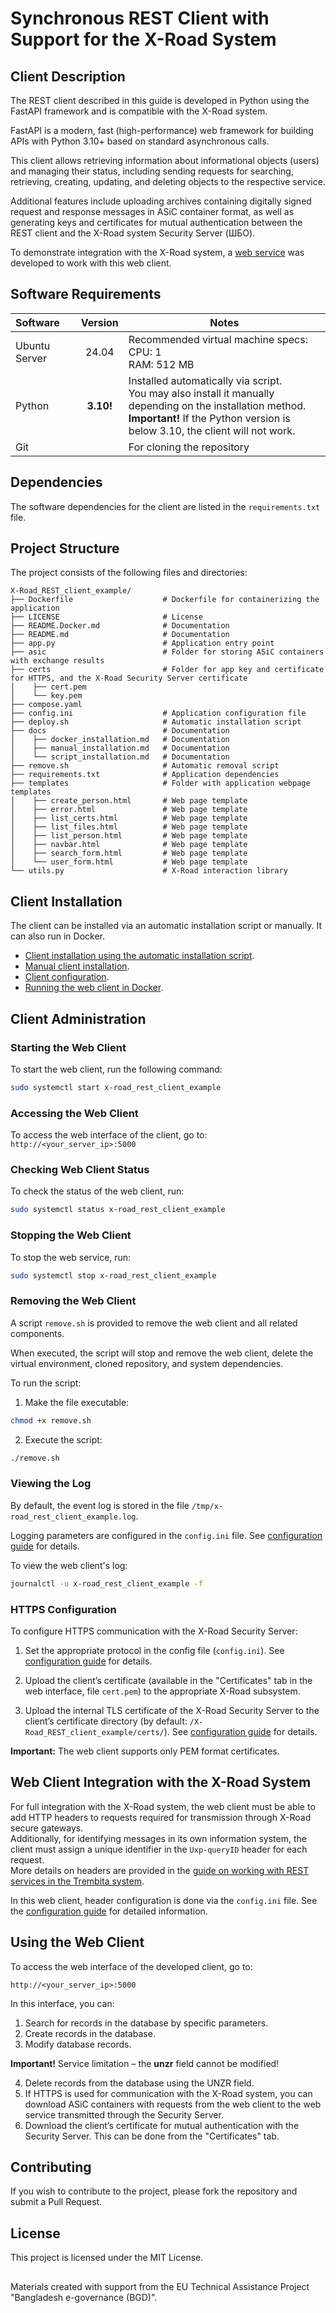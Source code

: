 # Synchronous REST Client with Support for the X-Road System

## Client Description

The REST client described in this guide is developed in Python using the FastAPI framework and is compatible with the X-Road system.

FastAPI is a modern, fast (high-performance) web framework for building APIs with Python 3.10+ based on standard asynchronous calls.

This client allows retrieving information about informational objects (users) and managing their status, including sending requests for searching, retrieving, creating, updating, and deleting objects to the respective service.

Additional features include uploading archives containing digitally signed request and response messages in ASiC container format, as well as generating keys and certificates for mutual authentication between the REST client and the X-Road system Security Server (ШБО).

To demonstrate integration with the X-Road system, a [web service](https://github.com/MadCat-88/Trembita_Py_R_SyncSrv) was developed to work with this web client.

## Software Requirements

| Software       | Version  | Notes                                                                                                                                                                                                       |
|:---------------|:--------:|-------------------------------------------------------------------------------------------------------------------------------------------------------------------------------------------------------------|
| Ubuntu Server  |  24.04   | Recommended virtual machine specs:<br/> CPU: 1 <br/> RAM: 512 MB                                                                                                                                            |
| Python         | **3.10!**| Installed automatically via script.<br/> You may also install it manually depending on the installation method.<br/>**Important!** If the Python version is below 3.10, the client will not work.  |
| Git            |          | For cloning the repository                                                                                                                                                                                  |

## Dependencies

The software dependencies for the client are listed in the `requirements.txt` file.

## Project Structure

The project consists of the following files and directories:

```
X-Road_REST_client_example/
├── Dockerfile                    # Dockerfile for containerizing the application
├── LICENSE                       # License
├── README.Docker.md              # Documentation
├── README.md                     # Documentation
├── app.py                        # Application entry point
├── asic                          # Folder for storing ASiC containers with exchange results
├── certs                         # Folder for app key and certificate for HTTPS, and the X-Road Security Server certificate
│    ├── cert.pem
│    └── key.pem
├── compose.yaml
├── config.ini                    # Application configuration file
├── deploy.sh                     # Automatic installation script
├── docs                          # Documentation
│    ├── docker_installation.md   # Documentation
│    ├── manual_installation.md   # Documentation
│    └── script_installation.md   # Documentation
├── remove.sh                     # Automatic removal script
├── requirements.txt              # Application dependencies
├── templates                     # Folder with application webpage templates
│    ├── create_person.html       # Web page template
│    ├── error.html               # Web page template
│    ├── list_certs.html          # Web page template
│    ├── list_files.html          # Web page template
│    ├── list_person.html         # Web page template
│    ├── navbar.html              # Web page template
│    ├── search_form.html         # Web page template
│    └── user_form.html           # Web page template
└── utils.py                      # X-Road interaction library
```

## Client Installation

The client can be installed via an automatic installation script or manually. It can also run in Docker.

- [Client installation using the automatic installation script](./docs/script_installation.md).
- [Manual client installation](./docs/manual_installation.md).
- [Client configuration](./docs/configuration.md).
- [Running the web client in Docker](./docs/docker_installation.md).

## Client Administration

### Starting the Web Client

To start the web client, run the following command:

```bash
sudo systemctl start x-road_rest_client_example
```

### Accessing the Web Client

To access the web interface of the client, go to:  
`http://<your_server_ip>:5000`

### Checking Web Client Status

To check the status of the web client, run:

```bash
sudo systemctl status x-road_rest_client_example
```

### Stopping the Web Client

To stop the web service, run:

```bash
sudo systemctl stop x-road_rest_client_example
```

### Removing the Web Client

A script `remove.sh` is provided to remove the web client and all related components.

When executed, the script will stop and remove the web client, delete the virtual environment, cloned repository, and system dependencies.

To run the script:

1. Make the file executable:

```bash
chmod +x remove.sh
```

2. Execute the script:

```bash
./remove.sh
```

### Viewing the Log

By default, the event log is stored in the file `/tmp/x-road_rest_client_example.log`.

Logging parameters are configured in the `config.ini` file. See [configuration guide](./docs/configuration.md) for details.

To view the web client's log:

```bash
journalctl -u x-road_rest_client_example -f
```

### HTTPS Configuration

To configure HTTPS communication with the X-Road Security Server:

1. Set the appropriate protocol in the config file (`config.ini`). See [configuration guide](./docs/configuration.md) for details.

2. Upload the client’s certificate (available in the "Certificates" tab in the web interface, file `cert.pem`) to the appropriate X-Road subsystem.

3. Upload the internal TLS certificate of the X-Road Security Server to the client’s certificate directory (by default: `/X-Road_REST_client_example/certs/`). See [configuration guide](./docs/configuration.md) for details.

**Important:** The web client supports only PEM format certificates.

## Web Client Integration with the X-Road System

For full integration with the X-Road system, the web client must be able to add HTTP headers to requests required for transmission through X-Road secure gateways.  
Additionally, for identifying messages in its own information system, the client must assign a unique identifier in the `Uxp-queryID` header for each request.  
More details on headers are provided in the [guide on working with REST services in the Trembita system](https://github.com/MadCat-88/Services-development-for-Trembita-system/blob/main/REST%20services%20development%20for%20Trembita%20system.md#%D0%B7%D0%B0%D0%B3%D0%BE%D0%BB%D0%BE%D0%B2%D0%BA%D0%B8-%D0%B7%D0%B0%D0%BF%D0%B8%D1%82%D1%96%D0%B2-%D0%B4%D0%BB%D1%8F-rest-%D1%81%D0%B5%D1%80%D0%B2%D1%96%D1%81%D1%96%D0%B2-%D0%BD%D0%B5%D0%BE%D0%B1%D1%85%D1%96%D0%B4%D0%BD%D1%96-%D0%B7%D0%B0%D0%B4%D0%BB%D1%8F-%D0%B7%D0%B0%D0%B1%D0%B5%D0%B7%D0%BF%D0%B5%D1%87%D0%B5%D0%BD%D0%BD%D1%8F-%D1%81%D1%83%D0%BC%D1%96%D1%81%D0%BD%D0%BE%D1%81%D1%82%D1%96-%D0%B7-%D1%81%D0%B8%D1%81%D1%82%D0%B5%D0%BC%D0%BE%D1%8E-%D1%82%D1%80%D0%B5%D0%BC%D0%B1%D1%96%D1%82%D0%B0).

In this web client, header configuration is done via the `config.ini` file. See the [configuration guide](./docs/configuration.md) for detailed information.

## Using the Web Client

To access the web interface of the developed client, go to:

```
http://<your_server_ip>:5000
```

In this interface, you can:

1. Search for records in the database by specific parameters.  
2. Create records in the database.  
3. Modify database records.  

**Important!** Service limitation – the **unzr** field cannot be modified!

4. Delete records from the database using the UNZR field.  
5. If HTTPS is used for communication with the X-Road system, you can download ASiC containers with requests from the web client to the web service transmitted through the Security Server.  
6. Download the client’s certificate for mutual authentication with the Security Server. This can be done from the "Certificates" tab.

## Contributing

If you wish to contribute to the project, please fork the repository and submit a Pull Request.

## License

This project is licensed under the MIT License.

##

Materials created with support from the EU Technical Assistance Project "Bangladesh e-governance (BGD)".